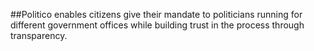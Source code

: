 ##Politico enables citizens give their mandate to politicians running for different government offices  while building trust in the process through transparency. 
